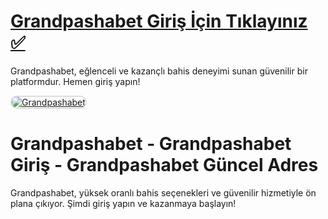 # <a href="https://cutt.ly/GrandYeniGiris">Grandpashabet Giriş İçin Tıklayınız ✅</a>
Grandpashabet, eğlenceli ve kazançlı bahis deneyimi sunan güvenilir bir platformdur. Hemen giriş yapın!

<a href="https://cutt.ly/GrandYeniGiris" title="Grandpashabet">
    <img src="https://i.ibb.co/0GjFGxP/siteye-giris-linki.png" alt="Grandpashabet" style="max-width: 100%; border: 2px solid #ddd; border-radius: 10px;">
</a>

# Grandpashabet - Grandpashabet Giriş - Grandpashabet Güncel Adres
Grandpashabet, yüksek oranlı bahis seçenekleri ve güvenilir hizmetiyle ön plana çıkıyor. Şimdi giriş yapın ve kazanmaya başlayın!
